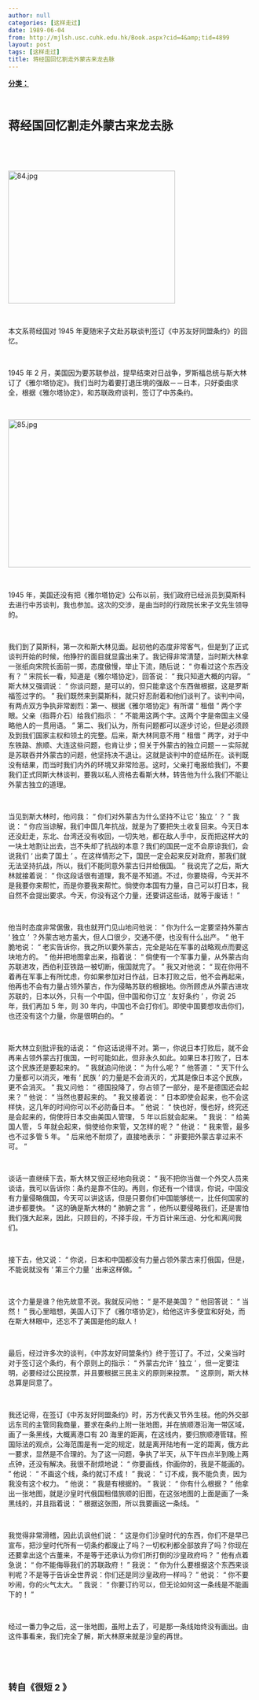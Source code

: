 ```yaml
---
author: null
categories: [这样走过]
date: 1989-06-04
from: http://mjlsh.usc.cuhk.edu.hk/Book.aspx?cid=4&amp;tid=4899
layout: post
tags: [这样走过]
title: 蒋经国回忆割走外蒙古来龙去脉
---
```


<div style="margin: 15px 10px 10px 0px;">
<div>
<span id="ctl00_ContentPlaceHolder1_chapter1_SubjectLabel" style="font-weight:bold;text-decoration:underline;">
   分类：
  </span>
</div>
<p class="p1">
<b>
<font size="5">
<span class="s1">
</span>
<br/>
</font>
</b>
</p>
<p class="p2">
<span class="s1">
<b>
<font size="5">
     蒋经国回忆割走外蒙古来龙去脉
    </font>
</b>
</span>
</p>
<p class="p1">
<span class="s1">
</span>
<br/>
</p>
<p class="p1">
<span class="s1">
</span>
<br/>
</p>
<p class="p3">
<span class="s1">
<img alt="84.jpg" border="0" height="270" src="http://mjlsh.usc.cuhk.edu.hk/medias/contents/4899/84.jpg" width="340"/>
</span>
</p>
<p class="p1">
<span class="s1">
</span>
<br/>
</p>
<p class="p2">
<span class="s1">
   本文系蒋经国对
  </span>
<span class="s2">
   1945
  </span>
<span class="s1">
   年夏随宋子文赴苏联谈判签订《中苏友好同盟条约》的回忆。
  </span>
</p>
<p class="p1">
<span class="s1">
</span>
<br/>
</p>
<p class="p2">
<span class="s2">
   1945
  </span>
<span class="s1">
   年
  </span>
<span class="s2">
   2
  </span>
<span class="s1">
   月，美国因为要苏联参战，提早结束对日战争，罗斯福总统与斯大林订了《雅尔塔协定》。我们当时为着要打退压境的强敌－－日本，只好委曲求全，根据《雅尔塔协定》，和苏联政府谈判，签订了中苏条约。
  </span>
</p>
<p class="p1">
<span class="s1">
</span>
<br/>
</p>
<p class="p3">
<span class="s1">
<img alt="85.jpg" border="0" height="301" src="http://mjlsh.usc.cuhk.edu.hk/medias/contents/4899/85.jpg" width="500"/>
</span>
</p>
<p class="p1">
<span class="s1">
</span>
<br/>
</p>
<p class="p2">
<span class="s2">
   1945
  </span>
<span class="s1">
   年，美国还没有把《雅尔塔协定》公布以前，我们政府已经派员到莫斯科去进行中苏谈判，我也参加。这次的交涉，是由当时的行政院长宋子文先生领导的。
  </span>
</p>
<p class="p1">
<span class="s1">
</span>
<br/>
</p>
<p class="p2">
<span class="s1">
   我们到了莫斯科，第一次和斯大林见面。起初他的态度非常客气，但是到了正式谈判开始的时候，他狰狞的面目就显露出来了。我记得非常清楚，当时斯大林拿一张纸向宋院长面前一掷，态度傲慢，举止下流，随后说：
  </span>
<span class="s2">
   “
  </span>
<span class="s1">
   你看过这个东西没有？
  </span>
<span class="s2">
   ”
  </span>
<span class="s1">
   宋院长一看，知道是《雅尔塔协定》，回答说：
  </span>
<span class="s2">
   “
  </span>
<span class="s1">
   我只知道大概的内容。
  </span>
<span class="s2">
   ”
  </span>
<span class="s1">
   斯大林又强调说：
  </span>
<span class="s2">
   “
  </span>
<span class="s1">
   你谈问题，是可以的，但只能拿这个东西做根据，这是罗斯福签过字的。
  </span>
<span class="s2">
   ”
  </span>
<span class="s1">
   我们既然来到莫斯科，就只好忍耐着和他们谈判了。谈判中间，有两点双方争执非常剧烈：第一、根据《雅尔塔协定》有所谓
  </span>
<span class="s2">
   “
  </span>
<span class="s1">
   租借
  </span>
<span class="s2">
   ”
  </span>
<span class="s1">
   两个字眼。父亲（指蒋介石）给我们指示：
  </span>
<span class="s2">
   “
  </span>
<span class="s1">
   不能用这两个字。这两个字是帝国主义侵略他人的一贯用语。
  </span>
<span class="s2">
   ”
  </span>
<span class="s1">
   第二、我们认为，所有问题都可以逐步讨论，但是必须顾及到我们国家主权和领土的完整。后来，斯大林同意不用
  </span>
<span class="s2">
   “
  </span>
<span class="s1">
   租借
  </span>
<span class="s2">
   ”
  </span>
<span class="s1">
   两字，对于中东铁路、旅顺、大连这些问题，也肯让步；但关于外蒙古的独立问题－－实际就是苏联吞并外蒙古的问题，他坚持决不退让。这就是谈判中的症结所在。谈判既没有结果，而当时我们内外的环境又非常险恶。这时，父亲打电报给我们，不要我们正式同斯大林谈判，要我以私人资格去看斯大林，转告他为什么我们不能让外蒙古独立的道理。
  </span>
</p>
<p class="p1">
<span class="s1">
</span>
<br/>
</p>
<p class="p2">
<span class="s1">
   当见到斯大林时，他问我：
  </span>
<span class="s2">
   “
  </span>
<span class="s1">
   你们对外蒙古为什么坚持不让它
  </span>
<span class="s2">
   ‘
  </span>
<span class="s1">
   独立
  </span>
<span class="s2">
   ’
  </span>
<span class="s1">
   ？
  </span>
<span class="s2">
   ”
  </span>
<span class="s1">
   我说：
  </span>
<span class="s2">
   “
  </span>
<span class="s1">
   你应当谅解，我们中国几年抗战，就是为了要把失土收复回来。今天日本还没赶走，东北、台湾还没有收回，一切失地，都在敌人手中，反而把这样大的一块土地割让出去，岂不失却了抗战的本意？我们的国民一定不会原谅我们，会说我们
  </span>
<span class="s2">
   ‘
  </span>
<span class="s1">
   出卖了国土
  </span>
<span class="s2">
   ’
  </span>
<span class="s1">
   。在这样情形之下，国民一定会起来反对政府，那我们就无法坚持抗战，所以，我们不能同意外蒙古归并给俄国。
  </span>
<span class="s2">
   ”
  </span>
<span class="s1">
   我说完了之后，斯大林就接着说：
  </span>
<span class="s2">
   “
  </span>
<span class="s1">
   你这段话很有道理，我不是不知道。不过，你要晓得，今天并不是我要你来帮忙，而是你要我来帮忙。倘使你本国有力量，自己可以打日本，我自然不会提出要求。今天，你没有这个力量，还要讲这些话，就等于废话！
  </span>
<span class="s2">
   ”
  </span>
</p>
<p class="p1">
<span class="s1">
</span>
<br/>
</p>
<p class="p2">
<span class="s1">
   他当时态度非常倨傲，我也就开门见山地问他说：
  </span>
<span class="s2">
   “
  </span>
<span class="s1">
   你为什么一定要坚持外蒙古
  </span>
<span class="s2">
   ‘
  </span>
<span class="s1">
   独立
  </span>
<span class="s2">
   ’
  </span>
<span class="s1">
   ？外蒙古地方虽大，但人口很少，交通不便，也没有什么出产。
  </span>
<span class="s2">
   ”
  </span>
<span class="s1">
   他干脆地说：
  </span>
<span class="s2">
   “
  </span>
<span class="s1">
   老实告诉你，我之所以要外蒙古，完全是站在军事的战略观点而要这块地方的。
  </span>
<span class="s2">
   ”
  </span>
<span class="s1">
   他并把地图拿出来，指着说：
  </span>
<span class="s2">
   “
  </span>
<span class="s1">
   倘使有一个军事力量，从外蒙古向苏联进攻，西伯利亚铁路一被切断，俄国就完了。
  </span>
<span class="s2">
   ”
  </span>
<span class="s1">
   我又对他说：
  </span>
<span class="s2">
   “
  </span>
<span class="s1">
   现在你用不着再在军事上有所忧虑，你如果参加对日作战，日本打败之后，他不会再起来，他再也不会有力量占领外蒙古，作为侵略苏联的根据地。你所顾虑从外蒙古进攻苏联的，日本以外，只有一个中国，但中国和你订立
  </span>
<span class="s2">
   ‘
  </span>
<span class="s1">
   友好条约
  </span>
<span class="s2">
   ’
  </span>
<span class="s1">
   ，你说
  </span>
<span class="s2">
   25
  </span>
<span class="s1">
   年，我们再加
  </span>
<span class="s2">
   5
  </span>
<span class="s1">
   年，则
  </span>
<span class="s2">
   30
  </span>
<span class="s1">
   年内，中国也不会打你们。即使中国要想攻击你们，也还没有这个力量，你是很明白的。
  </span>
<span class="s2">
   ”
  </span>
</p>
<p class="p1">
<span class="s1">
</span>
<br/>
</p>
<p class="p2">
<span class="s1">
   斯大林立刻批评我的话说：
  </span>
<span class="s2">
   “
  </span>
<span class="s1">
   你这话说得不对。第一，你说日本打败后，就不会再来占领外蒙古打俄国，一时可能如此，但非永久如此。如果日本打败了，日本这个民族还是要起来的。
  </span>
<span class="s2">
   ”
  </span>
<span class="s1">
   我就追问他说：
  </span>
<span class="s2">
   “
  </span>
<span class="s1">
   为什么呢？
  </span>
<span class="s2">
   ”
  </span>
<span class="s1">
   他答道：
  </span>
<span class="s2">
   “
  </span>
<span class="s1">
   天下什么力量都可以消灭，唯有
  </span>
<span class="s2">
   ‘
  </span>
<span class="s1">
   民族
  </span>
<span class="s2">
   ’
  </span>
<span class="s1">
   的力量是不会消灭的，尤其是像日本这个民族，更不会消灭。
  </span>
<span class="s2">
   ”
  </span>
<span class="s1">
   我又问他：
  </span>
<span class="s2">
   “
  </span>
<span class="s1">
   德国投降了，你占领了一部分，是不是德国还会起来？
  </span>
<span class="s2">
   ”
  </span>
<span class="s1">
   他说：
  </span>
<span class="s2">
   “
  </span>
<span class="s1">
   当然也要起来的。
  </span>
<span class="s2">
   ”
  </span>
<span class="s1">
   我又接着说：
  </span>
<span class="s2">
   “
  </span>
<span class="s1">
   日本即使会起来，也不会这样快，这几年的时间你可以不必防备日本。
  </span>
<span class="s2">
   ”
  </span>
<span class="s1">
   他说：
  </span>
<span class="s2">
   “
  </span>
<span class="s1">
   快也好，慢也好，终究还是会起来的，倘使将日本交由美国人管理，
  </span>
<span class="s2">
   5
  </span>
<span class="s1">
   年以后就会起来。
  </span>
<span class="s2">
   ”
  </span>
<span class="s1">
   我说：
  </span>
<span class="s2">
   “
  </span>
<span class="s1">
   给美国人管，
  </span>
<span class="s2">
   5
  </span>
<span class="s1">
   年就会起来，倘使给你来管，又怎样的呢？
  </span>
<span class="s2">
   ”
  </span>
<span class="s1">
   他说：
  </span>
<span class="s2">
   “
  </span>
<span class="s1">
   我来管，最多也不过多管
  </span>
<span class="s2">
   5
  </span>
<span class="s1">
   年。
  </span>
<span class="s2">
   ”
  </span>
<span class="s1">
   后来他不耐烦了，直接地表示：
  </span>
<span class="s2">
   “
  </span>
<span class="s1">
   非要把外蒙古拿过来不可。
  </span>
<span class="s2">
   ”
  </span>
</p>
<p class="p1">
<span class="s1">
</span>
<br/>
</p>
<p class="p2">
<span class="s1">
   谈话一直继续下去，斯大林又很正经地向我说：
  </span>
<span class="s2">
   “
  </span>
<span class="s1">
   我不把你当做一个外交人员来谈话，我可以告诉你：条约是靠不住的。再则，你还有一个错误，你说，中国没有力量侵略俄国，今天可以讲这话，但是只要你们中国能够统一，比任何国家的进步都要快。
  </span>
<span class="s2">
   ”
  </span>
<span class="s1">
   这的确是斯大林的
  </span>
<span class="s2">
   “
  </span>
<span class="s1">
   肺腑之言
  </span>
<span class="s2">
   ”
  </span>
<span class="s1">
   ，他所以要侵略我们，还是害怕我们强大起来，因此，只顾目的，不择手段，千方百计来压迫、分化和离间我们。
  </span>
</p>
<p class="p1">
<span class="s1">
</span>
<br/>
</p>
<p class="p2">
<span class="s1">
   接下去，他又说：
  </span>
<span class="s2">
   “
  </span>
<span class="s1">
   你说，日本和中国都没有力量占领外蒙古来打俄国，但是，不能说就没有
  </span>
<span class="s2">
   ‘
  </span>
<span class="s1">
   第三个力量
  </span>
<span class="s2">
   ’
  </span>
<span class="s1">
   出来这样做。
  </span>
<span class="s2">
   ”
  </span>
</p>
<p class="p1">
<span class="s1">
</span>
<br/>
</p>
<p class="p2">
<span class="s1">
   这个力量是谁？他先故意不说。我就反问他：
  </span>
<span class="s2">
   “
  </span>
<span class="s1">
   是不是美国？
  </span>
<span class="s2">
   ”
  </span>
<span class="s1">
   他回答说：
  </span>
<span class="s2">
   “
  </span>
<span class="s1">
   当然！
  </span>
<span class="s2">
   ”
  </span>
<span class="s1">
   我心里暗想，美国人订下了《雅尔塔协定》，给他这许多便宜和好处，而在斯大林眼中，还忘不了美国是他的敌人！
  </span>
</p>
<p class="p1">
<span class="s1">
</span>
<br/>
</p>
<p class="p2">
<span class="s1">
   最后，经过许多次的谈判，《中苏友好同盟条约》终于签订了。不过，父亲当时对于签订这个条约，有个原则上的指示：
  </span>
<span class="s2">
   “
  </span>
<span class="s1">
   外蒙古允许
  </span>
<span class="s2">
   ‘
  </span>
<span class="s1">
   独立
  </span>
<span class="s2">
   ’
  </span>
<span class="s1">
   ，但一定要注明，必要经过公民投票，并且要根据三民主义的原则来投票。
  </span>
<span class="s2">
   ”
  </span>
<span class="s1">
   这原则，斯大林总算是同意了。
  </span>
</p>
<p class="p1">
<span class="s1">
</span>
<br/>
</p>
<p class="p2">
<span class="s1">
   我还记得，在签订《中苏友好同盟条约》时，苏方代表又节外生枝。他的外交部远东司的主管同我商量，要求在条约上附一张地图，并在旅顺港沿海一带区域，画了一条黑线，大概离港口有
  </span>
<span class="s2">
   20
  </span>
<span class="s1">
   海里的距离，在这线内，要归旅顺港管辖。照国际法的观点，公海范围是有一定的规定，就是离开陆地有一定的距离，俄方此一要求，显然是不合理的。为了这一问题，争执了半天，从下午四点半到晚上两点钟，还没有解决。我很不耐烦地说：
  </span>
<span class="s2">
   “
  </span>
<span class="s1">
   你要画线，你画你的，我是不能画的。
  </span>
<span class="s2">
   ”
  </span>
<span class="s1">
   他说：
  </span>
<span class="s2">
   “
  </span>
<span class="s1">
   不画这个线，条约就订不成！
  </span>
<span class="s2">
   ”
  </span>
<span class="s1">
   我说：
  </span>
<span class="s2">
   “
  </span>
<span class="s1">
   订不成，我不能负责，因为我没有这个权力。
  </span>
<span class="s2">
   ”
  </span>
<span class="s1">
   他说：
  </span>
<span class="s2">
   “
  </span>
<span class="s1">
   我是有根据的。
  </span>
<span class="s2">
   ”
  </span>
<span class="s1">
   我说：
  </span>
<span class="s2">
   “
  </span>
<span class="s1">
   你有什么根据？
  </span>
<span class="s2">
   ”
  </span>
<span class="s1">
   他拿出一张地图，就是沙皇时代俄国租借旅顺的旧图，在这张地图的上面是画了一条黑线的，并且指着说：
  </span>
<span class="s2">
   “
  </span>
<span class="s1">
   根据这张图，所以我要画这一条线。
  </span>
<span class="s2">
   ”
  </span>
</p>
<p class="p1">
<span class="s1">
</span>
<br/>
</p>
<p class="p2">
<span class="s1">
   我觉得非常滑稽，因此讥讽他们说：
  </span>
<span class="s2">
   “
  </span>
<span class="s1">
   这是你们沙皇时代的东西，你们不是早已宣布，把沙皇时代所有一切条约都废止了吗？一切权利都全部放弃了吗？你现在还要拿出这个古董来，不是等于还承认为你们所打倒的沙皇政府吗？
  </span>
<span class="s2">
   ”
  </span>
<span class="s1">
   他有点着急说：
  </span>
<span class="s2">
   “
  </span>
<span class="s1">
   你不能侮辱我们的苏联政府！
  </span>
<span class="s2">
   ”
  </span>
<span class="s1">
   我说：
  </span>
<span class="s2">
   “
  </span>
<span class="s1">
   你为什么要根据这个东西来谈判呢？不是等于告诉全世界说：你们还是同沙皇政府一样吗？
  </span>
<span class="s2">
   ”
  </span>
<span class="s1">
   他说：
  </span>
<span class="s2">
   “
  </span>
<span class="s1">
   你不要吵闹，你的火气太大。
  </span>
<span class="s2">
   ”
  </span>
<span class="s1">
   我说：
  </span>
<span class="s2">
   “
  </span>
<span class="s1">
   你要订约可以，但无论如何这一条线是不能画下的！
  </span>
<span class="s2">
   ”
  </span>
</p>
<p class="p1">
<span class="s1">
</span>
<br/>
</p>
<p class="p2">
<span class="s1">
   经过一番力争之后，这一张地图，虽附上去了，可是那一条线始终没有画出。由这件事看来，我们完全了解，斯大林原来就是沙皇的再世。
  </span>
</p>
<p class="p1">
<span class="s1">
</span>
<br/>
</p>
<p class="p1">
<b>
<font size="4">
<span class="s1">
</span>
<br/>
</font>
</b>
</p>
<p class="p2">
<b>
<font size="4">
<span class="s1">
     转自《很短
    </span>
<span class="s2">
     2
    </span>
<span class="s1">
     》
    </span>
</font>
</b>
</p>
</div>
